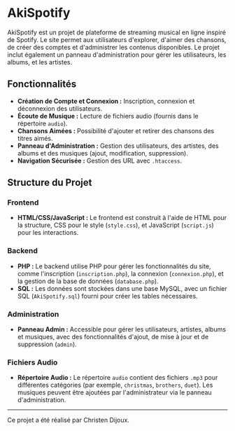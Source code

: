 # AkiSpotify

AkiSpotify est un projet de plateforme de streaming musical en ligne inspiré de Spotify. Le site permet aux utilisateurs d'explorer, d'aimer des chansons, de créer des comptes et d'administrer les contenus disponibles. Le projet inclut également un panneau d'administration pour gérer les utilisateurs, les albums, et les artistes.

## Fonctionnalités

- **Création de Compte et Connexion :** Inscription, connexion et déconnexion des utilisateurs.
- **Écoute de Musique :** Lecture de fichiers audio (fournis dans le répertoire `audio`).
- **Chansons Aimées :** Possibilité d'ajouter et retirer des chansons des titres aimés.
- **Panneau d'Administration :** Gestion des utilisateurs, des artistes, des albums et des musiques (ajout, modification, suppression).
- **Navigation Sécurisée :** Gestion des URL avec `.htaccess`.

## Structure du Projet

### Frontend
- **HTML/CSS/JavaScript :** Le frontend est construit à l'aide de HTML pour la structure, CSS pour le style (`style.css`), et JavaScript (`script.js`) pour les interactions.

### Backend
- **PHP :** Le backend utilise PHP pour gérer les fonctionnalités du site, comme l'inscription (`inscription.php`), la connexion (`connexion.php`), et la gestion de la base de données (`database.php`).
- **SQL :** Les données sont stockées dans une base MySQL, avec un fichier SQL (`AkiSpotify.sql`) fourni pour créer les tables nécessaires.

### Administration
- **Panneau Admin :** Accessible pour gérer les utilisateurs, artistes, albums et musiques, avec des fonctionnalités d'ajout, de mise à jour et de suppression (`admin`).

### Fichiers Audio
- **Répertoire Audio :** Le répertoire `audio` contient des fichiers `.mp3` pour différentes catégories (par exemple, `christmas`, `brothers`, `duet`). Les musiques peuvent être ajoutées par l'administrateur via le panneau d'administration.

---

Ce projet a été réalisé par Christen Dijoux.

